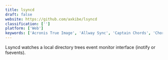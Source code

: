 ```yaml
---
title: lsyncd
draft: false 
website: https://github.com/axkibe/lsyncd
classification: ['']
platform: ['Web']
keywords: ['Acronis True Image', 'Allway Sync', 'Captain Chords', 'Chorus', 'DeltaCopy', 'Dropbox', 'Duplicati', 'Folder Snapshot Utility', 'Nero BackItUp', 'Notebook Web Clipper', 'POINT', 'SyncBack', 'Syncthing', 'Truck', 'Unison', 'XCOPY', 'csync', 'rsync']
---
```

Lsyncd watches a local directory trees event monitor interface (inotify or fsevents).